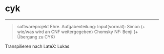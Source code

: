 # cyk
---
>softwareprojekt Ehre.
Aufgabenteilung:
Input(vormat): Simon (+ wie/was wird an CNF weitergegeben)
Chomsky NF: Benji (+ Übergang zu CYK)

Transpilieren nach LateX: Lukas

